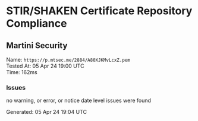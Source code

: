 # STIR/SHAKEN Certificate Repository Compliance

## Martini Security

Name: `https://p.mtsec.me/2884/A80XJKMvLcxZ.pem`\
Tested At: 05 Apr 24 19:00 UTC\
Time: 162ms

### Issues

no warning, or error, or notice date level issues were found

Generated: 05 Apr 24 19:04 UTC